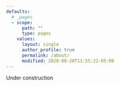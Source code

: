 ```yaml
---
defaults:
  # _pages
  - scope:
      path: ""
      type: pages
    values:
      layout: single
      author_profile: true
      permalink: /about/
      modified: 2020-08-20T11:55:22-05:00
---
```


Under construction
